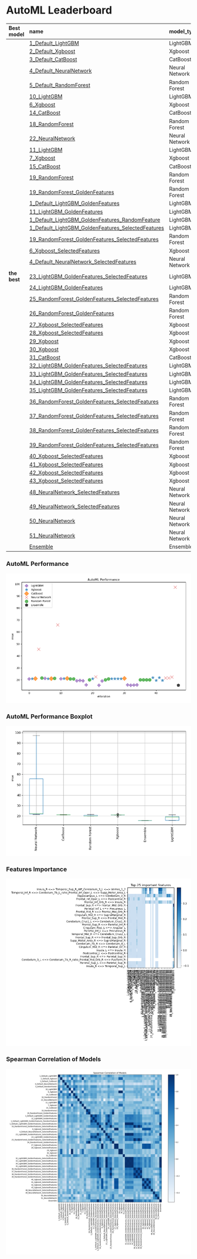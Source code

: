 # AutoML Leaderboard

| Best model   | name                                                                                                               | model_type     | metric_type   |   metric_value |   train_time |   single_prediction_time |
|:-------------|:-------------------------------------------------------------------------------------------------------------------|:---------------|:--------------|---------------:|-------------:|-------------------------:|
|              | [1_Default_LightGBM](1_Default_LightGBM/README.md)                                                                 | LightGBM       | rmse          |        20.8802 |       359.17 |                   7.2528 |
|              | [2_Default_Xgboost](2_Default_Xgboost/README.md)                                                                   | Xgboost        | rmse          |        21.0542 |       398.91 |                   7.0758 |
|              | [3_Default_CatBoost](3_Default_CatBoost/README.md)                                                                 | CatBoost       | rmse          |        21.1623 |      5937.15 |                   7.9031 |
|              | [4_Default_NeuralNetwork](4_Default_NeuralNetwork/README.md)                                                       | Neural Network | rmse          |        45.6435 |       437    |                   4.6103 |
|              | [5_Default_RandomForest](5_Default_RandomForest/README.md)                                                         | Random Forest  | rmse          |        21.5598 |       663.11 |                   7.3164 |
|              | [10_LightGBM](10_LightGBM/README.md)                                                                               | LightGBM       | rmse          |        21.2921 |       318.76 |                   7.144  |
|              | [6_Xgboost](6_Xgboost/README.md)                                                                                   | Xgboost        | rmse          |        21.0385 |       411.18 |                   7.084  |
|              | [14_CatBoost](14_CatBoost/README.md)                                                                               | CatBoost       | rmse          |        21.194  |      6341.69 |                   7.9407 |
|              | [18_RandomForest](18_RandomForest/README.md)                                                                       | Random Forest  | rmse          |        21.3399 |       573.33 |                   7.2818 |
|              | [22_NeuralNetwork](22_NeuralNetwork/README.md)                                                                     | Neural Network | rmse          |        65.8275 |       448.96 |                   4.8031 |
|              | [11_LightGBM](11_LightGBM/README.md)                                                                               | LightGBM       | rmse          |        20.9617 |       343.69 |                   7.0348 |
|              | [7_Xgboost](7_Xgboost/README.md)                                                                                   | Xgboost        | rmse          |        21.226  |       419.76 |                   7.1905 |
|              | [15_CatBoost](15_CatBoost/README.md)                                                                               | CatBoost       | rmse          |        21.3664 |      6479.17 |                   8.2723 |
|              | [19_RandomForest](19_RandomForest/README.md)                                                                       | Random Forest  | rmse          |        20.8596 |       559.84 |                   7.5127 |
|              | [19_RandomForest_GoldenFeatures](19_RandomForest_GoldenFeatures/README.md)                                         | Random Forest  | rmse          |        20.8555 |       627.35 |                   7.7939 |
|              | [1_Default_LightGBM_GoldenFeatures](1_Default_LightGBM_GoldenFeatures/README.md)                                   | LightGBM       | rmse          |        19.3684 |       350.68 |                   7.5617 |
|              | [11_LightGBM_GoldenFeatures](11_LightGBM_GoldenFeatures/README.md)                                                 | LightGBM       | rmse          |        19.5927 |       346.27 |                   7.633  |
|              | [1_Default_LightGBM_GoldenFeatures_RandomFeature](1_Default_LightGBM_GoldenFeatures_RandomFeature/README.md)       | LightGBM       | rmse          |        19.2729 |       355.92 |                   7.5849 |
|              | [1_Default_LightGBM_GoldenFeatures_SelectedFeatures](1_Default_LightGBM_GoldenFeatures_SelectedFeatures/README.md) | LightGBM       | rmse          |        15.8603 |         2.58 |                   0.2998 |
|              | [19_RandomForest_GoldenFeatures_SelectedFeatures](19_RandomForest_GoldenFeatures_SelectedFeatures/README.md)       | Random Forest  | rmse          |        20.0925 |         2.83 |                   0.3148 |
|              | [6_Xgboost_SelectedFeatures](6_Xgboost_SelectedFeatures/README.md)                                                 | Xgboost        | rmse          |        21.037  |         2.17 |                   0.1356 |
|              | [4_Default_NeuralNetwork_SelectedFeatures](4_Default_NeuralNetwork_SelectedFeatures/README.md)                     | Neural Network | rmse          |        22.558  |         3.93 |                   0.1685 |
| **the best** | [23_LightGBM_GoldenFeatures_SelectedFeatures](23_LightGBM_GoldenFeatures_SelectedFeatures/README.md)               | LightGBM       | rmse          |        15.6548 |         2.53 |                   0.3155 |
|              | [24_LightGBM_GoldenFeatures](24_LightGBM_GoldenFeatures/README.md)                                                 | LightGBM       | rmse          |        19.153  |       359.58 |                   7.4443 |
|              | [25_RandomForest_GoldenFeatures_SelectedFeatures](25_RandomForest_GoldenFeatures_SelectedFeatures/README.md)       | Random Forest  | rmse          |        20.0925 |         2.89 |                   0.3201 |
|              | [26_RandomForest_GoldenFeatures](26_RandomForest_GoldenFeatures/README.md)                                         | Random Forest  | rmse          |        20.8555 |       559.83 |                   8.0123 |
|              | [27_Xgboost_SelectedFeatures](27_Xgboost_SelectedFeatures/README.md)                                               | Xgboost        | rmse          |        21.037  |         2.42 |                   0.1919 |
|              | [28_Xgboost_SelectedFeatures](28_Xgboost_SelectedFeatures/README.md)                                               | Xgboost        | rmse          |        21.037  |         2.42 |                   0.1444 |
|              | [29_Xgboost](29_Xgboost/README.md)                                                                                 | Xgboost        | rmse          |        21.0527 |       408.67 |                   7.4142 |
|              | [30_Xgboost](30_Xgboost/README.md)                                                                                 | Xgboost        | rmse          |        21.0488 |       414.92 |                   7.0018 |
|              | [31_CatBoost](31_CatBoost/README.md)                                                                               | CatBoost       | rmse          |        21.2881 |      6305.28 |                   7.9402 |
|              | [32_LightGBM_GoldenFeatures_SelectedFeatures](32_LightGBM_GoldenFeatures_SelectedFeatures/README.md)               | LightGBM       | rmse          |        15.9167 |         2.6  |                   0.2835 |
|              | [33_LightGBM_GoldenFeatures_SelectedFeatures](33_LightGBM_GoldenFeatures_SelectedFeatures/README.md)               | LightGBM       | rmse          |        15.6548 |         2.67 |                   0.2844 |
|              | [34_LightGBM_GoldenFeatures_SelectedFeatures](34_LightGBM_GoldenFeatures_SelectedFeatures/README.md)               | LightGBM       | rmse          |        15.7616 |         2.66 |                   0.2857 |
|              | [35_LightGBM_GoldenFeatures_SelectedFeatures](35_LightGBM_GoldenFeatures_SelectedFeatures/README.md)               | LightGBM       | rmse          |        15.8603 |         2.58 |                   0.286  |
|              | [36_RandomForest_GoldenFeatures_SelectedFeatures](36_RandomForest_GoldenFeatures_SelectedFeatures/README.md)       | Random Forest  | rmse          |        20.0925 |         2.95 |                   0.3087 |
|              | [37_RandomForest_GoldenFeatures_SelectedFeatures](37_RandomForest_GoldenFeatures_SelectedFeatures/README.md)       | Random Forest  | rmse          |        20.004  |         2.97 |                   0.3081 |
|              | [38_RandomForest_GoldenFeatures_SelectedFeatures](38_RandomForest_GoldenFeatures_SelectedFeatures/README.md)       | Random Forest  | rmse          |        20.0925 |         2.97 |                   0.3053 |
|              | [39_RandomForest_GoldenFeatures_SelectedFeatures](39_RandomForest_GoldenFeatures_SelectedFeatures/README.md)       | Random Forest  | rmse          |        20.004  |         3.01 |                   0.3094 |
|              | [40_Xgboost_SelectedFeatures](40_Xgboost_SelectedFeatures/README.md)                                               | Xgboost        | rmse          |        21.9875 |         2.3  |                   0.2    |
|              | [41_Xgboost_SelectedFeatures](41_Xgboost_SelectedFeatures/README.md)                                               | Xgboost        | rmse          |        19.6178 |         2.36 |                   0.2021 |
|              | [42_Xgboost_SelectedFeatures](42_Xgboost_SelectedFeatures/README.md)                                               | Xgboost        | rmse          |        21.9596 |         2.48 |                   0.146  |
|              | [43_Xgboost_SelectedFeatures](43_Xgboost_SelectedFeatures/README.md)                                               | Xgboost        | rmse          |        19.6178 |         2.52 |                   0.1817 |
|              | [48_NeuralNetwork_SelectedFeatures](48_NeuralNetwork_SelectedFeatures/README.md)                                   | Neural Network | rmse          |        21.5829 |         3.99 |                   0.1665 |
|              | [49_NeuralNetwork_SelectedFeatures](49_NeuralNetwork_SelectedFeatures/README.md)                                   | Neural Network | rmse          |        21.6049 |         4    |                   0.1683 |
|              | [50_NeuralNetwork](50_NeuralNetwork/README.md)                                                                     | Neural Network | rmse          |        22.3208 |       438.55 |                   4.7116 |
|              | [51_NeuralNetwork](51_NeuralNetwork/README.md)                                                                     | Neural Network | rmse          |        97.3493 |       437.84 |                   4.7767 |
|              | [Ensemble](Ensemble/README.md)                                                                                     | Ensemble       | rmse          |        15.6548 |         0.11 |                   0.3057 |

### AutoML Performance
![AutoML Performance](ldb_performance.png)

### AutoML Performance Boxplot
![AutoML Performance Boxplot](ldb_performance_boxplot.png)

### Features Importance
![features importance across models](features_heatmap.png)



### Spearman Correlation of Models
![models spearman correlation](correlation_heatmap.png)

